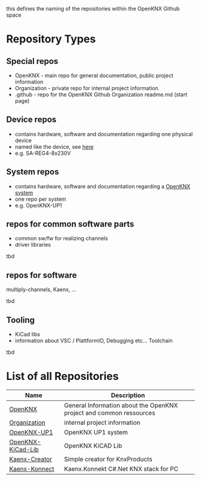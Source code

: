 this defines the naming of the repositories within the OpenKNX Github space

# Repository Types

## Special repos

* OpenKNX - main repo for general documentation, public project information
* Organization - private repo for internal project information
* .github - repo for the OpenKNX Github Organization readme.md (start page)


## Device repos

* contains hardware, software and documentation regarding one physical device
* named like the device, see [here](https://github.com/OpenKNX/OpenKNX/wiki/Naming-Conventions#device-names)
* e.g. SA-REG4-8x230V

## System repos

* contains hardware, software and documentation regarding a [OpenKNX system](tbd)
* one repo per system
* e.g. OpenKNX-UP1

## repos for common software parts

* common sw/fw for realizing channels
* driver libraries

tbd

## repos for software

multiply-channels, Kaenx, ...

tbd


## Tooling

* KiCad libs
* information about VSC / PlattformIO, Debugging etc... Toolchain

tbd

# List of all Repositories

| Name | Description |
| --- | ----------- |
| [OpenKNX](https://github.com/OpenKNX/OpenKNX) | General Information about the OpenKNX project and common ressources |
| [Organization](https://github.com/OpenKNX/Organization) | internal project information |
| [OpenKNX-UP1](https://github.com/OpenKNX/OpenKNX-UP1) |  OpenKNX UP1 system |
| [OpenKNX-KiCad-Lib](https://github.com/OpenKNX/OpenKNX-KiCad-Lib) |  OpenKNX KiCAD Lib |
| [Kaenx-Creator](https://github.com/OpenKNX/Kaenx-Creator) | Simple creator for KnxProducts |
| [Kaenx-Konnect](https://github.com/OpenKNX/Kaenx-Konnect) | Kaenx.Konnekt C#.Net KNX stack for PC |